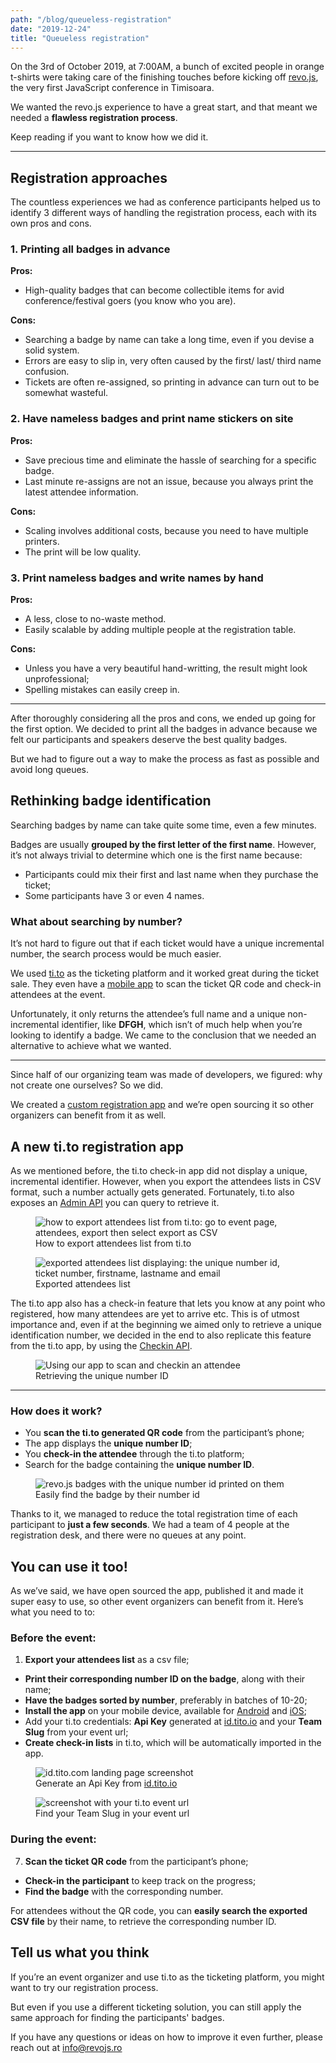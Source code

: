 ```yaml
---
path: "/blog/queueless-registration"
date: "2019-12-24"
title: "Queueless registration"
---
```


On the 3rd of October 2019, at 7:00AM, a bunch of excited people in orange t-shirts were taking care of the finishing touches before kicking off [revo.js](https://revojs.ro/2019), the very first JavaScript conference in Timisoara.

<!-- With just one hour left, the registration area was all prepped-up. The badges were strategically laid out for quick grabs and crew members had their phones fully charged for using our very own registration app. -->

We wanted the revo.js experience to have a great start, and that meant we needed a **flawless registration process**.

Keep reading if you want to know how we did it.

---

## Registration approaches

The countless experiences we had as conference participants helped us to identify 3 different ways of handling the registration process, each with its own pros and cons.

### 1. Printing all badges in advance

**Pros:**

- High-quality badges that can become collectible items for avid conference/festival goers (you know who you are).

**Cons:**

- Searching a badge by name can take a long time, even if you devise a solid system.
- Errors are easy to slip in, very often caused by the first/ last/ third name confusion.
- Tickets are often re-assigned, so printing in advance can turn out to be somewhat wasteful.

### 2. Have nameless badges and print name stickers on site

**Pros:**

- Save precious time and eliminate the hassle of searching for a specific badge.
- Last minute re-assigns are not an issue, because you always print the latest attendee information.

**Cons:**

- Scaling involves additional costs, because you need to have multiple printers.
- The print will be low quality.

### 3. Print nameless badges and write names by hand

**Pros:**

- A less, close to no-waste method.
- Easily scalable by adding multiple people at the registration table.

**Cons:**

- Unless you have a very beautiful hand-writting, the result might look unprofessional;
- Spelling mistakes can easily creep in.

---

After thoroughly considering all the pros and cons, we ended up going for the first option. We decided to print all the badges in advance because we felt our participants and speakers deserve the best quality badges.

But we had to figure out a way to make the process as fast as possible and avoid long queues.

## Rethinking badge identification

Searching badges by name can take quite some time, even a few minutes.

Badges are usually **grouped by the first letter of the first name**. However, it’s not always trivial to determine which one is the first name because:

- Participants could mix their first and last name when they purchase the ticket;
- Some participants have 3 or even 4 names.

### What about searching by number?

It’s not hard to figure out that if each ticket would have a unique incremental number, the search process would be much easier.

We used [ti.to](https://ti.to/) as the ticketing platform and it worked great during the ticket sale. They even have a [mobile app](https://ti.to/docs/checkins#use-the-ios-or-android-app) to scan the ticket QR code and check-in attendees at the event.

Unfortunately, it only returns the attendee’s full name and a unique non-incremental identifier, like **DFGH**, which isn’t of much help when you’re looking to identify a badge. We came to the conclusion that we needed an alternative to achieve what we wanted.

---

Since half of our organizing team was made of developers, we figured: why not create one ourselves? So we did.

We created a [custom registration app](https://github.com/tim-js/tito-registration) and we’re open sourcing it so other organizers can benefit from it as well.

## A new ti.to registration app

As we mentioned before, the ti.to check-in app did not display a unique, incremental identifier. However, when you export the attendees lists in CSV format, such a number actually gets generated. Fortunately, ti.to also exposes an [Admin API](https://ti.to/docs/api/admin/#tickets-get-a-ticket) you can query to retrieve it.

<figure>
  <img src="export-attendees-list.png" alt="how to export attendees list from ti.to: go to event page, attendees, export then select export as CSV"/>
  <figcaption>How to export attendees list from ti.to</figcaption>
</figure>

<figure>
  <img src="exported-attendees-list.png" alt="exported attendees list displaying: the unique number id, ticket number, firstname, lastname and email"/>
  <figcaption>Exported attendees list</figcaption>
</figure>

The ti.to app also has a check-in feature that lets you know at any point who registered, how many attendees are yet to arrive etc. This is of utmost importance and, even if at the beginning we aimed only to retrieve a unique identification number, we decided in the end to also replicate this feature from the ti.to app, by using the [Checkin API](https://ti.to/docs/api/checkin#check-ins-create-a-check-in).

<figure>
  <img src="participant-checkin.png" alt="Using our app to scan and checkin an attendee"/>
  <figcaption>Retrieving the unique number ID</figcaption>
</figure>

---

### How does it work?

- You **scan the ti.to generated QR code** from the participant’s phone;
- The app displays the **unique number ID**;
- You **check-in the attendee** through the ti.to platform;
- Search for the badge containing the **unique number ID**.

<figure>
  <img src="badges.png" alt="revo.js badges with the unique number id printed on them"/>
  <figcaption>Easily find the badge by their number id</figcaption>
</figure>

Thanks to it, we managed to reduce the total registration time of each participant to **just a few seconds**.
We had a team of 4 people at the registration desk, and there were no queues at any point.

## You can use it too!

As we’ve said, we have open sourced the app, published it and made it super easy to use, so other event organizers can benefit from it. Here’s what you need to to:

### Before the event:

1. **Export your attendees list** as a csv file; <screenshot>

- **Print their corresponding number ID on the badge**, along with their name; <img Simi>
- **Have the badges sorted by number**, preferably in batches of 10-20;
- **Install the app** on your mobile device, available for [Android](https://play.google.com/store/apps/details?id=com.revojs.registration) and [iOS](https://apps.apple.com/us/app/ti-to-registration/id1483743059);
- Add your ti.to credentials: **Api Key** generated at [id.tito.io](https://id.tito.io/api-access-tokens) and your **Team Slug** from your event url;
- **Create check-in lists** in ti.to, which will be automatically imported in the app.

<figure>
  <img src="api-key.png" alt="id.tito.com landing page screenshot"/>
  <figcaption>Generate an Api Key from <a href="https://id.tito.io" target="_blank" rel="noopener noreferrer">id.tito.io</a></figcaption>
</figure>

<figure>
  <img src="team-slug.png" alt="screenshot with your ti.to event url"/>
  <figcaption>Find your Team Slug in your event url</figcaption>
</figure>

### During the event:

7. **Scan the ticket QR code** from the participant’s phone;

- **Check-in the participant** to keep track on the progress;
- **Find the badge** with the corresponding number.

For attendees without the QR code, you can **easily search the exported CSV file** by their name, to retrieve the corresponding number ID.

## Tell us what you think

If you’re an event organizer and use ti.to as the ticketing platform, you might want to try our registration process.

But even if you use a different ticketing solution, you can still apply the same approach for finding the participants' badges.

If you have any questions or ideas on how to improve it even further, please reach out at [info@revojs.ro](mailto:info@revojs.ro)
